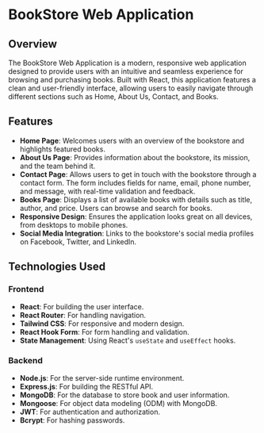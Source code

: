 # BookStore Web Application

## Overview

The BookStore Web Application is a modern, responsive web application designed to provide users with an intuitive and seamless experience for browsing and purchasing books. Built with React, this application features a clean and user-friendly interface, allowing users to easily navigate through different sections such as Home, About Us, Contact, and Books.

## Features

- **Home Page**: Welcomes users with an overview of the bookstore and highlights featured books.
- **About Us Page**: Provides information about the bookstore, its mission, and the team behind it.
- **Contact Page**: Allows users to get in touch with the bookstore through a contact form. The form includes fields for name, email, phone number, and message, with real-time validation and feedback.
- **Books Page**: Displays a list of available books with details such as title, author, and price. Users can browse and search for books.
- **Responsive Design**: Ensures the application looks great on all devices, from desktops to mobile phones.
- **Social Media Integration**: Links to the bookstore's social media profiles on Facebook, Twitter, and LinkedIn.

## Technologies Used

### Frontend
- **React**: For building the user interface.
- **React Router**: For handling navigation.
- **Tailwind CSS**: For responsive and modern design.
- **React Hook Form**: For form handling and validation.
- **State Management**: Using React's `useState` and `useEffect` hooks.

### Backend
- **Node.js**: For the server-side runtime environment.
- **Express.js**: For building the RESTful API.
- **MongoDB**: For the database to store book and user information.
- **Mongoose**: For object data modeling (ODM) with MongoDB.
- **JWT**: For authentication and authorization.
- **Bcrypt**: For hashing passwords.
